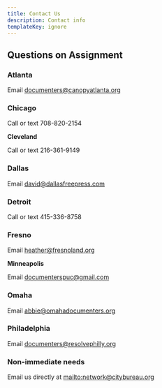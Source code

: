 ```yaml
---
title: Contact Us
description: Contact info
templateKey: ignore
---
```

## Questions on Assignment

### Atlanta

Email documenters@canopyatlanta.org	

### Chicago

Call or text 708-820-2154

**Cleveland**

Call or text 216-361-9149

### Dallas

Email david@dallasfreepress.com	

### Detroit

Call or text 415-336-8758

### Fresno

Email heather@fresnoland.org	

**Minneapolis**

Email documenterspuc@gmail.com

### Omaha

Email abbie@omahadocumenters.org	

### Philadelphia

Email documenters@resolvephilly.org	

### Non-immediate needs

Email us directly at <mailto:network@citybureau.org>

